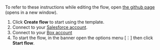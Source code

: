 To refer to these instructions while editing the flow, open [the github page](https://github.com/ot4i/app-connect-templates/blob/master/resources/markdown/Upload%20Salesforce%20account%20files%20to%20Box_instructions.md) (opens in a new window).

1. Click **Create flow** to start using the template.
2. Connect to your [Salesforce account](http://ibm.biz/ach2salesforce).
3. Connect to your [Box account](https://www.ibm.com/docs/en/app-connect/cloud?topic=apps-box)
4. To start the flow, in the banner open the options menu [&#8942;] then click **Start flow**.